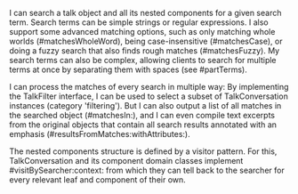 I can search a talk object and all its nested components for a given search term. Search terms can be simple strings or regular expressions. I also support some advanced matching options, such as only matching whole worlds (#matchesWholeWord), being case-insensitive (#matchesCase), or doing a fuzzy search that also finds rough matches (#matchesFuzzy). My search terms can also be complex, allowing clients to search for multiple terms at once by separating them with spaces (see #partTerms).

I can process the matches of every search in multiple way: By implementing the TalkFilter interface, I can be used to select a subset of TalkConversation instances (category 'filtering'). But I can also output a list of all matches in the searched object (#matchesIn:), and I can even compile text excerpts from the original objects that contain all search results annotated with an emphasis (#resultsFromMatches:withAttributes:).

The nested components structure is defined by a visitor pattern. For this, TalkConversation and its component domain classes implement #visitBySearcher:context: from which they can tell back to the searcher for every relevant leaf and component of their own.
